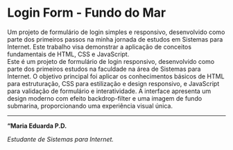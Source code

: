 # Login Form - Fundo do Mar 

Um projeto de formulário de login simples e responsivo, desenvolvido como parte dos primeiros 
passos na minha jornada de estudos em Sistemas para Internet. Este trabalho visa demonstrar 
a aplicação de conceitos fundamentais de HTML, CSS e JavaScript. <br>
Este é um projeto de formulário de login responsivo, desenvolvido como parte dos primeiros estudos 
na faculdade na área de Sistemas para Internet. O objetivo principal foi aplicar os conhecimentos 
básicos de HTML para estruturação, CSS para estilização e design responsivo, e JavaScript para 
validação de formulário e interatividade. A interface apresenta um design moderno com efeito 
backdrop-filter e uma imagem de fundo submarina, proporcionando uma experiência visual única.

---

<p ><strong>“Maria Eduarda P.D.</strong></p>
<p><i>Estudante de Sistemas para Internet.</i></p>

